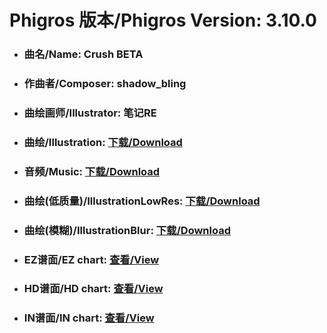 
# Phigros 版本/Phigros Version:  3.10.0

- ### __曲名/Name:  Crush BETA__

- ### __作曲者/Composer:  shadow_bling__

- ### __曲绘画师/Illustrator:  笔记RE__

- ### __曲绘/Illustration:  [下载/Download](https://github.com/Po6647A/WebAssests/releases/download/3.10.0/906.png)__

- ### __音频/Music:  [下载/Download](https://github.com/Po6647A/WebAssests/releases/download/3.10.0/1795.ogg)__

- ### __曲绘(低质量)/IllustrationLowRes:  [下载/Download](https://github.com/Po6647A/WebAssests/releases/download/3.10.0/1398.png)__

- ### __曲绘(模糊)/IllustrationBlur:  [下载/Download](https://github.com/Po6647A/WebAssests/releases/download/3.10.0/0)__


- ### __EZ谱面/EZ chart:  [查看/View](./EZ.json/index.html)__

- ### __HD谱面/HD chart:  [查看/View](./HD.json/index.html)__

- ### __IN谱面/IN chart:  [查看/View](./IN.json/index.html)__
